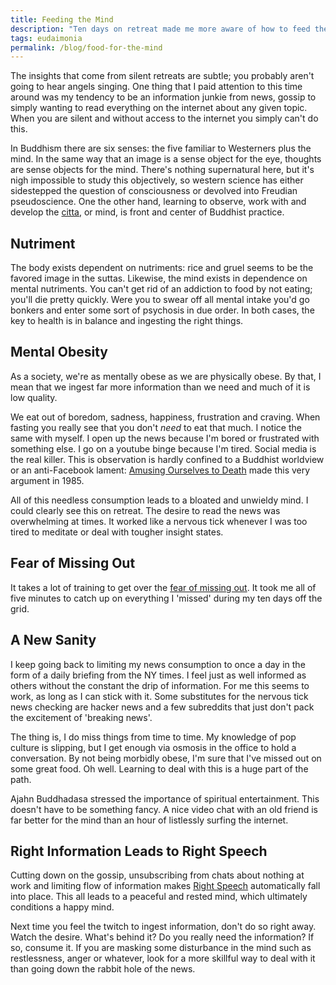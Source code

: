 ```yaml
---
title: Feeding the Mind
description: "Ten days on retreat made me more aware of how to feed the mind."
tags: eudaimonia
permalink: /blog/food-for-the-mind
---
```


The insights that come from silent retreats are subtle; you probably aren't going to hear angels singing. One thing that I paid attention to this time around was my tendency to be an information junkie from news, gossip to simply wanting to read everything on the internet about any given topic. When you are silent and without access to the internet you simply can't do this.

In Buddhism there are six senses: the five familiar to Westerners plus the mind. In the same way that an image is a sense object for the eye, thoughts are sense objects for the mind. There's nothing supernatural here, but it's nigh impossible to study this objectively, so western science has either sidestepped the question of consciousness or devolved into Freudian pseudoscience. One the other hand, learning to observe, work with and develop the [citta][cit], or mind, is front and center of Buddhist practice.

## Nutriment  

The body exists dependent on nutriments: rice and gruel seems to be the favored image in the suttas. Likewise, the mind exists in dependence on mental nutriments. You can't get rid of an addiction to food by not eating; you'll die pretty quickly. Were you to swear off all mental intake you'd go bonkers and enter some sort of psychosis in due order. In both cases, the key to health is in balance and ingesting the right things.

## Mental Obesity

As a society, we're as mentally obese as we are physically obese. By that, I mean that we ingest far more information than we need and much of it is low quality.

We eat out of boredom, sadness, happiness, frustration and craving. When fasting you really see that you don't *need* to eat that much. I notice the same with myself. I open up the news because I'm bored or frustrated with something else. I go on a youtube binge because I'm tired. Social media is the real killer. This is observation is hardly confined to a Buddhist worldview or an anti-Facebook lament: [Amusing Ourselves to Death][amu] made this very argument in 1985.

All of this needless consumption leads to a bloated and unwieldy mind. I could clearly see this on retreat. The desire to read the news was overwhelming at times. It worked like a nervous tick whenever I was too tired to meditate or deal with tougher insight states.

## Fear of Missing Out

It takes a lot of training to get over the [fear of missing out][fomo]. It took me all of five minutes to catch up on everything I 'missed' during my ten days off the grid.

## A New Sanity

I keep going back to limiting my news consumption to once a day in the form of a daily briefing from the NY times. I feel just as well informed as others without the constant the drip of information. For me this seems to work, as long as I can stick with it. Some substitutes for the nervous tick news checking are hacker news and a few subreddits that just don't pack the excitement of 'breaking news'.

The thing is, I do miss things from time to time. My knowledge of pop culture is slipping, but I get enough via osmosis in the office to hold a conversation. By not being morbidly obese, I'm sure that I've missed out on some great food. Oh well. Learning to deal with this is a huge part of the path.

Ajahn Buddhadasa stressed the importance of spiritual entertainment. This doesn't have to be something fancy. A nice video chat with an old friend is far better for the mind than an hour of listlessly surfing the internet.

## Right Information Leads to Right Speech

Cutting down on the gossip, unsubscribing from chats about nothing at work and limiting flow of information makes [Right Speech][rs] automatically fall into place. This all leads to a peaceful and rested mind, which ultimately conditions a happy mind.

Next time you feel the twitch to ingest information, don't do so right away. Watch the desire. What's behind it? Do you really need the information? If so, consume it. If you are masking some disturbance in the mind such as restlessness, anger or whatever, look for a more skillful way to deal with it than going down the rabbit hole of the news.  

[cit]: https://en.wikipedia.org/wiki/Citta
[amu]: https://en.wikipedia.org/wiki/Amusing_Ourselves_to_Death
[fomo]: https://en.wikipedia.org/wiki/Fear_of_missing_out
[rs]: /blog/right-speech
